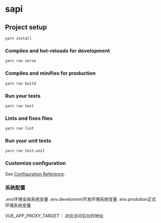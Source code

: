# sapi

## Project setup
```
yarn install
```

### Compiles and hot-reloads for development
```
yarn run serve
```

### Compiles and minifies for production
```
yarn run build
```

### Run your tests
```
yarn run test
```

### Lints and fixes files
```
yarn run lint
```

### Run your unit tests
```
yarn run test:unit
```

### Customize configuration
See [Configuration Reference](https://cli.vuejs.org/config/).

### 系统配置

.env环境全局系统变量
.env.develoment开发环境系统变量
.env.prodution正式环境系统变量

VUE_APP_PROXY_TARGET：
对应访问后台的地址